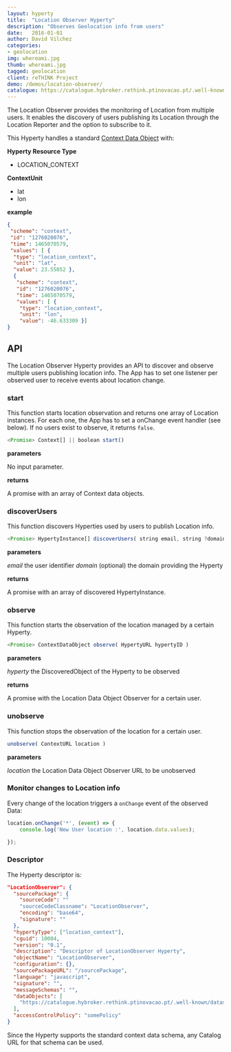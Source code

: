 ```yaml
---
layout: hyperty
title:  "Location Observer Hyperty"
description: "Observes Geolocation info from users"
date:   2016-01-01
author: David Vilchez
categories:
- geolocation
img: whereami.jpg
thumb: whereami.jpg
tagged: geolocation
client: reTHINK Project
demo: /demos/location-observer/
catalogue: https://catalogue.hybroker.rethink.ptinovacao.pt/.well-known/hyperty/Location
---
```



The Location Observer provides the monitoring of Location from multiple users. It enables the discovery of users publishing its Location through the Location Reporter and the option to subscribe to it.

This Hyperty handles a standard [Context Data Object](https://github.com/reTHINK-project/dev-service-framework/tree/master/docs/datamodel/data-objects/context) with:

**Hyperty Resource Type**

* LOCATION_CONTEXT

**ContextUnit**

-	lat
- lon

**example**

```json
{
 "scheme": "context",
 "id": "1276020076",
 "time": 1465070579,
 "values": [ {
  "type": "location_context",
  "unit": "lat",
  "value": 23.55052 },
  {
   "scheme": "context",
   "id": "1276020076",
   "time": 1465070579,
   "values": [ {
    "type": "location_context",
    "unit": "lon",
    "value": -46.633309 }]
}
```


## API

The Location Observer Hyperty provides an API to discover and observe multiple users publishing location info. The App has to set one listener per observed user to receive events about location change.

### start

This function starts location observation and returns one array of Location instances. For each one, the App has to set a onChange event handler (see below). If no users exist to observe, it returns `false`.

```javascript
<Promise> Context[] || boolean start()
```

**parameters**

No input parameter.

**returns**

A promise with an array of Context data objects.

### discoverUsers

This function discovers Hyperties used by users to publish Location info.

```javascript
<Promise> HypertyInstance[] discoverUsers( string email, string ?domain )
```

**parameters**

*email* the user identifier
*domain* (optional) the domain providing the Hyperty

**returns**

A promise with an array of discovered HypertyInstance.

### observe

This function starts the observation of the location managed by a certain Hyperty.

```javascript
<Promise> ContextDataObject observe( HypertyURL hypertyID )
```

**parameters**

*hyperty* the DiscoveredObject of the Hyperty to be observed

**returns**

A promise with the Location Data Object Observer for a certain user.

### unobserve

This function stops the observation of the location for a certain user.

```javascript
unobserve( ContextURL location )
```

**parameters**

*location* the Location Data Object Observer URL to be unobserved


### Monitor changes to Location info

Every change of the location triggers a `onChange` event of the observed Data:

```javascript
location.onChange('*', (event) => {
	console.log('New User location :', location.data.values);

});
```


### Descriptor

The Hyperty descriptor is:

```json
"LocationObserver": {
  "sourcePackage": {
    "sourceCode": ""
    "sourceCodeClassname": "LocationObserver",
    "encoding": "base64",
    "signature": ""
  },
  "hypertyType": ["location_context"],
  "cguid": 10004,
  "version": "0.1",
  "description": "Descriptor of LocationObserver Hyperty",
  "objectName": "LocationObserver",
  "configuration": {},
  "sourcePackageURL": "/sourcePackage",
  "language": "javascript",
  "signature": "",
  "messageSchemas": "",
  "dataObjects": [
    "https://catalogue.hybroker.rethink.ptinovacao.pt/.well-known/dataschema/Context"
  ],
  "accessControlPolicy": "somePolicy"
}
```

Since the Hyperty supports the standard context data schema, any Catalog URL for that schema can be used.
